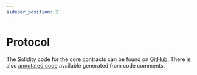 ```yaml
---
sidebar_position: 2
---
```

# Protocol

The Solidity code for the core contracts can be found on [GitHub](https://github.com/mangrovedao/mangrove-core). There is also [annotated code](https://code.mangrove.exchange) available generated from code comments.
